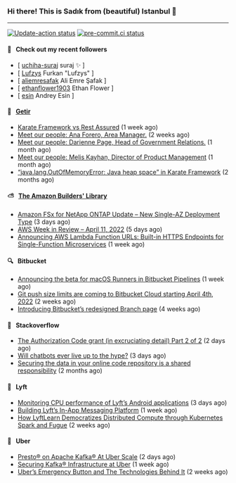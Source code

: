 ### Hi there! This is Sadık from (beautiful) Istanbul 👋

---

[![Update-action status](https://github.com/sadikkuzu/sadikkuzu/actions/workflows/sadikkuzu.yml/badge.svg)](https://github.com/sadikkuzu/sadikkuzu/actions/workflows/sadikkuzu.yml)
[![pre-commit.ci status](https://results.pre-commit.ci/badge/github/sadikkuzu/sadikkuzu/master.svg)](https://results.pre-commit.ci/latest/github/sadikkuzu/sadikkuzu/master)

#### 🔭 &nbsp; Check out my recent followers

- [ [uchiha-suraj](https://github.com/uchiha-suraj) suraj ✨  ]
- [ [Lufzys](https://github.com/Lufzys) Furkan &#34;Lufzys&#34; ]
- [ [aliemresafak](https://github.com/aliemresafak) Ali Emre Şafak ]
- [ [ethanflower1903](https://github.com/ethanflower1903) Ethan Flower ]
- [ [esin](https://github.com/esin) Andrey Esin ]


#### 🚀 &nbsp; [Getir](https://technology.getir.com)

- [Karate Framework vs Rest Assured](https://medium.com/getir/karate-framework-vs-rest-assured-95482a61002e?source=rss----5138a1e0a250---4) (1 week ago)
- [Meet our people: Ana Forero, Area Manager.](https://medium.com/getir/meet-our-people-ana-forero-area-manager-755cac4941e?source=rss----5138a1e0a250---4) (2 weeks ago)
- [Meet our people: Darienne Page, Head of Government Relations.](https://medium.com/getir/meet-our-people-darienne-page-head-of-government-relations-585f4b50b26d?source=rss----5138a1e0a250---4) (1 month ago)
- [Meet our people: Melis Kayhan, Director of Product Management](https://medium.com/getir/meet-our-people-melis-kayhan-director-of-product-management-27e8f9913648?source=rss----5138a1e0a250---4) (1 month ago)
- [“java.lang.OutOfMemoryError: Java heap space” in Karate Framework](https://medium.com/getir/java-lang-outofmemoryerror-java-heap-space-in-karate-framework-dc5ad83fcd1b?source=rss----5138a1e0a250---4) (2 months ago)


#### ⛅ &nbsp; [The Amazon Builders' Library](https://aws.amazon.com/builders-library/)

- [Amazon FSx for NetApp ONTAP Update – New Single-AZ Deployment Type](https://aws.amazon.com/blogs/aws/amazon-fsx-for-netapp-ontap-update-new-single-az-deployment-type/) (3 days ago)
- [AWS Week in Review – April 11, 2022](https://aws.amazon.com/blogs/aws/aws-week-in-review-april-11-2022/) (5 days ago)
- [Announcing AWS Lambda Function URLs: Built-in HTTPS Endpoints for Single-Function Microservices](https://aws.amazon.com/blogs/aws/announcing-aws-lambda-function-urls-built-in-https-endpoints-for-single-function-microservices/) (1 week ago)


#### 🔍 &nbsp; Bitbucket

- [Announcing the beta for macOS Runners in Bitbucket Pipelines](https://bitbucket.org/blog/beta-macos-runners-bitbucket) (1 week ago)
- [Git push size limits are coming to Bitbucket Cloud starting April 4th, 2022](https://bitbucket.org/blog/git-push-size-limits-are-coming-to-bitbucket-cloud-starting-april-4th-2022) (2 weeks ago)
- [Introducing Bitbucket’s redesigned Branch page](https://bitbucket.org/blog/introducing-bitbuckets-redesigned-branch-page) (4 weeks ago)


#### 📰 &nbsp; Stackoverflow

- [The Authorization Code grant (in excruciating detail) Part 2 of 2](https://stackoverflow.blog/2022/04/14/the-authorization-code-grant-in-excruciating-detail/) (2 days ago)
- [Will chatbots ever live up to the hype?](https://stackoverflow.blog/2022/04/13/will-chatbots-ever-live-up-to-the-hype/) (3 days ago)
- [Securing the data in your online code repository is a shared responsibility](https://stackoverflow.blog/2022/01/24/securing-the-data-in-your-online-code-repository-is-a-shared-responsibility/) (2 months ago)

#### 🚕 &nbsp; Lyft

- [Monitoring CPU performance of Lyft’s Android applications](https://eng.lyft.com/monitoring-cpu-performance-of-lyfts-android-applications-4e36fafffe12?source=rss----25cd379abb8---4) (3 days ago)
- [Building Lyft’s In-App Messaging Platform](https://eng.lyft.com/building-lyfts-in-app-messaging-platform-f657e548c8c?source=rss----25cd379abb8---4) (1 week ago)
- [How LyftLearn Democratizes Distributed Compute through Kubernetes Spark and Fugue](https://eng.lyft.com/how-lyftlearn-democratizes-distributed-compute-through-kubernetes-spark-and-fugue-c0875b97c3d9?source=rss----25cd379abb8---4) (2 weeks ago)

#### 🚕 &nbsp; Uber

- [Presto® on Apache Kafka® At Uber Scale](https://eng.uber.com/presto-on-apache-kafka-at-uber-scale/) (2 days ago)
- [Securing Kafka® Infrastructure at Uber](https://eng.uber.com/securing-kafka-infrastructure-at-uber/) (1 week ago)
- [Uber’s Emergency Button and The Technologies Behind It](https://eng.uber.com/ubers-emergency-button-and-the-technologies-behind-it/) (2 weeks ago)
